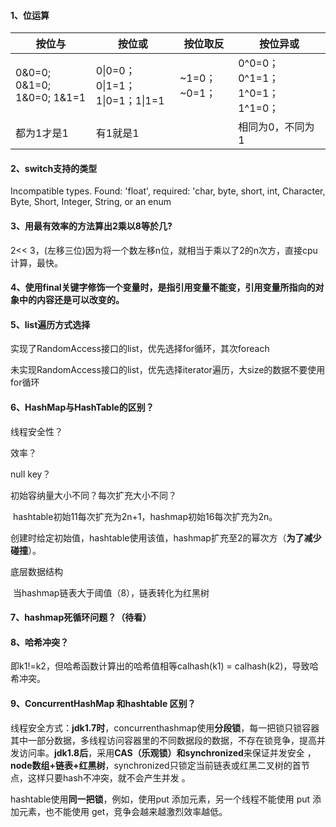 #### 1、位运算

| 按位与                     | 按位或                         | 按位取反      | 按位异或                        |
| -------------------------- | ------------------------------ | ------------- | ------------------------------- |
| 0&0=0; 0&1=0; 1&0=0; 1&1=1 | 0\|0=0；0\|1=1；1\|0=1；1\|1=1 | ~1=0； ~0=1； | 0^0=0； 0^1=1； 1^0=1； 1^1=0； |
| 都为1才是1                 | 有1就是1                       |               | 相同为0，不同为1                |

#### 2、switch支持的类型

Incompatible types. Found: 'float', required: 'char, byte, short, int, Character, Byte, Short, Integer, String, or an enum

#### 3、用最有效率的方法算出2乘以8等於几?

2<< 3，(左移三位)因为将一个数左移n位，就相当于乘以了2的n次方，直接cpu计算，最快。

#### 4、使用final关键字修饰一个变量时，是指引用变量不能变，引用变量所指向的对象中的内容还是可以改变的。

#### 5、list遍历方式选择

实现了RandomAccess接口的list，优先选择for循环，其次foreach

未实现RandomAccess接口的list，优先选择iterator遍历，大size的数据不要使用for循环

#### 6、HashMap与HashTable的区别？

线程安全性？

效率？

null key？

初始容纳量大小不同？每次扩充大小不同？

​	hashtable初始11每次扩充为2n+1，hashmap初始16每次扩充为2n。

​	创建时给定初始值，hashtable使用该值，hashmap扩充至2的幂次方（**为了减少碰撞**）。

底层数据结构

​	当hashmap链表大于阈值（8），链表转化为红黑树

#### 7、hashmap死循环问题？（待看）

#### 8、哈希冲突？

即k1!=k2，但哈希函数计算出的哈希值相等calhash(k1) = calhash(k2)，导致哈希冲突。

#### 9、ConcurrentHashMap 和hashtable 区别？

线程安全方式：**jdk1.7时**，concurrenthashmap使用**分段锁**，每一把锁只锁容器其中一部分数据，多线程访问容器里的不同数据段的数据，不存在锁竞争，提高并发访问率。**jdk1.8后**，采用**CAS（乐观锁）和synchronized**来保证并发安全  ，**node数组+链表+红黑树**，synchronized只锁定当前链表或红黑二叉树的首节点，这样只要hash不冲突，就不会产生并发  。

hashtable使用**同一把锁**，例如，使用put 添加元素，另一个线程不能使用 put 添加元素，也不能使用 get，竞争会越来越激烈效率越低。